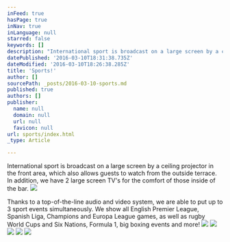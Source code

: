 ```yaml
---
inFeed: true
hasPage: true
inNav: true
inLanguage: null
starred: false
keywords: []
description: "International sport is broadcast on a large screen by a ceiling projector in the front area, which also allows guests to watch from the outside terrace. In addition, we have 2 large screen TV's for the comfort of those inside of the bar."
datePublished: '2016-03-10T18:31:38.735Z'
dateModified: '2016-03-10T18:26:38.285Z'
title: 'Sports!'
author: []
sourcePath: _posts/2016-03-10-sports.md
published: true
authors: []
publisher:
  name: null
  domain: null
  url: null
  favicon: null
url: sports/index.html
_type: Article

---
```

International sport is broadcast on a large screen by a ceiling projector in the front area, which also allows guests to watch from the outside terrace. In addition, we have 2 large screen TV's for the comfort of those inside of the bar.
![](https://the-grid-user-content.s3-us-west-2.amazonaws.com/9eaec483-a91e-4645-855a-42d512b19153.jpg)

Thanks to a top-of-the-line audio and video system, we are able to put up to 3 sport events simultaneously. We show all English Premier League, Spanish Liga, Champions and Europa League games, as well as rugby World Cups and Six Nations, Formula 1, big boxing events and more!
![](https://the-grid-user-content.s3-us-west-2.amazonaws.com/00b2708c-c317-4276-bfdc-dbf3bd17de47.jpg)
![](https://the-grid-user-content.s3-us-west-2.amazonaws.com/d7dfec06-caba-440f-b9ff-08ab3252eb75.jpg)
![](https://the-grid-user-content.s3-us-west-2.amazonaws.com/ee05c6e9-70c4-410c-a99a-4ffe964c7737.jpg)
![](https://the-grid-user-content.s3-us-west-2.amazonaws.com/12a157e2-cea1-4802-8f30-46499dcb4e1f.jpg)
![](https://the-grid-user-content.s3-us-west-2.amazonaws.com/c869b557-e2e2-4aac-8c7f-99164e25f51b.jpg)